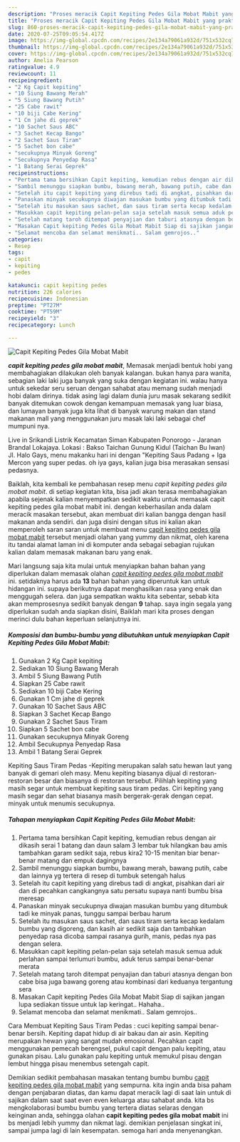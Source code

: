 ```yaml
---
description: "Proses meracik Capit Kepiting Pedes Gila Mobat Mabit yang praktis"
title: "Proses meracik Capit Kepiting Pedes Gila Mobat Mabit yang praktis"
slug: 860-proses-meracik-capit-kepiting-pedes-gila-mobat-mabit-yang-praktis
date: 2020-07-25T09:05:54.417Z
image: https://img-global.cpcdn.com/recipes/2e134a79061a932d/751x532cq70/capit-kepiting-pedes-gila-mobat-mabit-foto-resep-utama.jpg
thumbnail: https://img-global.cpcdn.com/recipes/2e134a79061a932d/751x532cq70/capit-kepiting-pedes-gila-mobat-mabit-foto-resep-utama.jpg
cover: https://img-global.cpcdn.com/recipes/2e134a79061a932d/751x532cq70/capit-kepiting-pedes-gila-mobat-mabit-foto-resep-utama.jpg
author: Amelia Pearson
ratingvalue: 4.9
reviewcount: 11
recipeingredient:
- "2 Kg Capit kepiting"
- "10 Siung Bawang Merah"
- "5 Siung Bawang Putih"
- "25 Cabe rawit"
- "10 biji Cabe Kering"
- "1 Cm jahe di geprek"
- "10 Sachet Saus ABC"
- "3 Sachet Kecap Bango"
- "2 Sachet Saus Tiram"
- "5 Sachet bon cabe"
- "secukupnya Minyak Goreng"
- "Secukupnya Penyedap Rasa"
- "1 Batang Serai Geprek"
recipeinstructions:
- "Pertama tama bersihkan Capit kepiting, kemudian rebus dengan air dikasih serai 1 batang dan daun salam 3 lembar tuk hilangkan bau amis tambahkan garam sedikit saja, rebus kira2 10-15 menitan biar benar-benar matang dan empuk dagingnya"
- "Sambil menunggu siapkan bumbu, bawang merah, bawang putih, cabe dan lainnya yg tertera di resep di tumbuk setengah halus"
- "Setelah itu capit kepiting yang direbus tadi di angkat, pisahkan dari air dan di pecahkan cangkangnya satu persatu supaya nanti bumbu bisa meresap"
- "Panaskan minyak secukupnya diwajan masukan bumbu yang ditumbuk tadi ke minyak panas, tunggu sampai berbau harum"
- "Setelah itu masukan saus sachet, dan saus tiram serta kecap kedalam bumbu yang digoreng, dan kasih air sedikit saja dan tambahkan penyedap rasa dicoba sampai rasanya gurih, manis, pedas nya pas dengan selera."
- "Masukkan capit kepiting pelan-pelan saja setelah masuk semua aduk perlahan sampai terlumuri bumbu, aduk terus sampai benar-benar merata"
- "Setelah matang taroh ditempat penyajian dan taburi atasnya dengan bon cabe bisa juga bawang goreng atau kombinasi dari keduanya tergantung sera"
- "Masakan Capit kepiting Pedes Gila Mobat Mabit Siap di sajikan jangan lupa sediakan tissue untuk lap keringat.. Hahaha.."
- "Selamat mencoba dan selamat menikmati.. Salam gemrojos.."
categories:
- Resep
tags:
- capit
- kepiting
- pedes

katakunci: capit kepiting pedes 
nutrition: 226 calories
recipecuisine: Indonesian
preptime: "PT27M"
cooktime: "PT59M"
recipeyield: "3"
recipecategory: Lunch

---
```



![Capit Kepiting Pedes Gila Mobat Mabit](https://img-global.cpcdn.com/recipes/2e134a79061a932d/751x532cq70/capit-kepiting-pedes-gila-mobat-mabit-foto-resep-utama.jpg)

<b><i>capit kepiting pedes gila mobat mabit</i></b>, Memasak menjadi bentuk hobi yang membahagiakan dilakukan oleh banyak kalangan. bukan hanya para wanita, sebagian laki laki juga banyak yang suka dengan kegiatan ini. walau hanya untuk sekedar seru seruan dengan sahabat atau memang sudah menjadi hobi dalam dirinya. tidak asing lagi dalam dunia juru masak sekarang sedikit banyak ditemukan cowok dengan kemampuan memasak yang luar biasa, dan lumayan banyak juga kita lihat di banyak warung makan dan stand makanan mall yang menggunakan juru masak laki laki sebagai chef mumpuni nya.

Live in Srikandi Listrik Kecamatan Siman Kabupaten Ponorogo - Jaranan Brandal Lokajaya. Lokasi : Bakso Taichan Gunung Kidul (Taichan Bu Iwan) Jl. Halo Gays, menu makanku hari ini dengan &#34;Kepiting Saus Padang + Iga Mercon yang super pedas. oh iya gays, kalian juga bisa merasakan sensasi pedasnya.

Baiklah, kita kembali ke pembahasan resep menu <i>capit kepiting pedes gila mobat mabit</i>. di setiap kegiatan kita, bisa jadi akan terasa membahagiakan apabila sejenak kalian menyempatkan sedikit waktu untuk memasak capit kepiting pedes gila mobat mabit ini. dengan keberhasilan anda dalam meracik masakan tersebut, akan membuat diri kalian bangga dengan hasil makanan anda sendiri. dan juga disini dengan situs ini kalian akan memperoleh saran saran untuk membuat menu <u>capit kepiting pedes gila mobat mabit</u> tersebut menjadi olahan yang yummy dan nikmat, oleh karena itu tandai alamat laman ini di komputer anda sebagai sebagian rujukan kalian dalam memasak makanan baru yang enak.


Mari langsung saja kita mulai untuk menyiapkan bahan bahan yang diperlukan dalam memasak olahan <u><i>capit kepiting pedes gila mobat mabit</i></u> ini. setidaknya harus ada <b>13</b> bahan bahan yang diperuntuk kan untuk hidangan ini. supaya berikutnya dapat menghasilkan rasa yang enak dan menggugah selera. dan juga sempatkan waktu kita sebentar, sebab kita akan memprosesnya sedikit banyak dengan <b>9</b> tahap. saya ingin segala yang diperlukan sudah anda siapkan disini, Baiklah mari kita proses dengan merinci dulu bahan keperluan selanjutnya ini.

<!--inarticleads1-->

##### Komposisi dan bumbu-bumbu yang dibutuhkan untuk menyiapkan Capit Kepiting Pedes Gila Mobat Mabit:

1. Gunakan 2 Kg Capit kepiting
1. Sediakan 10 Siung Bawang Merah
1. Ambil 5 Siung Bawang Putih
1. Siapkan 25 Cabe rawit
1. Sediakan 10 biji Cabe Kering
1. Gunakan 1 Cm jahe di geprek
1. Gunakan 10 Sachet Saus ABC
1. Siapkan 3 Sachet Kecap Bango
1. Gunakan 2 Sachet Saus Tiram
1. Siapkan 5 Sachet bon cabe
1. Gunakan secukupnya Minyak Goreng
1. Ambil Secukupnya Penyedap Rasa
1. Ambil 1 Batang Serai Geprek


Kepiting Saus Tiram Pedas -Kepiting merupakan salah satu hewan laut yang banyak di gemari oleh masy. Menu kepiting biasanya dijual di restoran-restoran besar dan biasanya di restoran tersebut. Pilihlah kepiting yang masih segar untuk membuat kepiting saus tiram pedas. Ciri kepiting yang masih segar dan sehat biasanya masih bergerak-gerak dengan cepat. minyak untuk menumis secukupnya. 

<!--inarticleads2-->

##### Tahapan menyiapkan Capit Kepiting Pedes Gila Mobat Mabit:

1. Pertama tama bersihkan Capit kepiting, kemudian rebus dengan air dikasih serai 1 batang dan daun salam 3 lembar tuk hilangkan bau amis tambahkan garam sedikit saja, rebus kira2 10-15 menitan biar benar-benar matang dan empuk dagingnya
1. Sambil menunggu siapkan bumbu, bawang merah, bawang putih, cabe dan lainnya yg tertera di resep di tumbuk setengah halus
1. Setelah itu capit kepiting yang direbus tadi di angkat, pisahkan dari air dan di pecahkan cangkangnya satu persatu supaya nanti bumbu bisa meresap
1. Panaskan minyak secukupnya diwajan masukan bumbu yang ditumbuk tadi ke minyak panas, tunggu sampai berbau harum
1. Setelah itu masukan saus sachet, dan saus tiram serta kecap kedalam bumbu yang digoreng, dan kasih air sedikit saja dan tambahkan penyedap rasa dicoba sampai rasanya gurih, manis, pedas nya pas dengan selera.
1. Masukkan capit kepiting pelan-pelan saja setelah masuk semua aduk perlahan sampai terlumuri bumbu, aduk terus sampai benar-benar merata
1. Setelah matang taroh ditempat penyajian dan taburi atasnya dengan bon cabe bisa juga bawang goreng atau kombinasi dari keduanya tergantung sera
1. Masakan Capit kepiting Pedes Gila Mobat Mabit Siap di sajikan jangan lupa sediakan tissue untuk lap keringat.. Hahaha..
1. Selamat mencoba dan selamat menikmati.. Salam gemrojos..


Cara Membuat Kepiting Saus Tiram Pedas : cuci kepiting sampai benar-benar bersih. Kepiting dapat hidup di air bakau dan air asin. Kepiting merupakan hewan yang sangat mudah emosional. Pecahkan capit menggunakan pemecah berengsel, pukul capit dengan palu kepiting, atau gunakan pisau. Lalu gunakan palu kepiting untuk memukul pisau dengan lembut hingga pisau menembus setengah capit. 

Demikian sedikit pembahasan masakan tentang bumbu bumbu <u>capit kepiting pedes gila mobat mabit</u> yang sempurna. kita ingin anda bisa paham dengan penjabaran diatas, dan kamu dapat meracik lagi di saat lain untuk di sajikan dalam saat saat even even keluarga atau sahabat anda. kita bs mengkolaborasi bumbu bumbu yang tertera diatas selaras dengan keinginan anda, sehingga olahan <b>capit kepiting pedes gila mobat mabit</b> ini bs menjadi lebih yummy dan nikmat lagi. demikian penjelasan singkat ini, sampai jumpa lagi di lain kesempatan. semoga hari anda menyenangkan.
